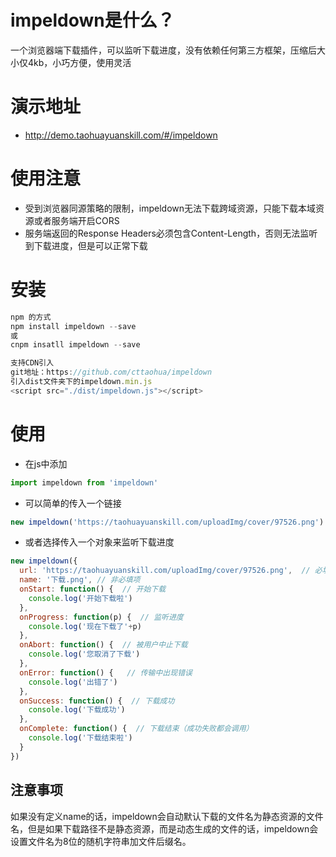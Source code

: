 # impeldown是什么？
一个浏览器端下载插件，可以监听下载进度，没有依赖任何第三方框架，压缩后大小仅4kb，小巧方便，使用灵活

# 演示地址
* <http://demo.taohuayuanskill.com/#/impeldown>

# 使用注意
* 受到浏览器同源策略的限制，impeldown无法下载跨域资源，只能下载本域资源或者服务端开启CORS
* 服务端返回的Response Headers必须包含Content-Length，否则无法监听到下载进度，但是可以正常下载

# 安装
```JavaScript
npm 的方式
npm install impeldown --save
或
cnpm insatll impeldown --save

支持CDN引入
git地址：https://github.com/cttaohua/impeldown
引入dist文件夹下的impeldown.min.js
<script src="./dist/impeldown.js"></script>
```

# 使用
- 在js中添加
```JavaScript
import impeldown from 'impeldown'
```
- 可以简单的传入一个链接
```JavaScript
new impeldown('https://taohuayuanskill.com/uploadImg/cover/97526.png') // 示例下载url
```
- 或者选择传入一个对象来监听下载进度
```JavaScript
new impeldown({
  url: 'https://taohuayuanskill.com/uploadImg/cover/97526.png',  // 必填项
  name: '下载.png', // 非必填项
  onStart: function() {  // 开始下载
    console.log('开始下载啦')
  },
  onProgress: function(p) {  // 监听进度
    console.log('现在下载了'+p)
  },
  onAbort: function() {  // 被用户中止下载
    console.log('您取消了下载')
  },
  onError: function() {   // 传输中出现错误
    console.log('出错了')
  },
  onSuccess: function() {  // 下载成功
    console.log('下载成功')
  },
  onComplete: function() {  // 下载结束（成功失败都会调用）
    console.log('下载结束啦')
  }
})
```

## 注意事项
如果没有定义name的话，impeldown会自动默认下载的文件名为静态资源的文件名，但是如果下载路径不是静态资源，而是动态生成的文件的话，impeldown会设置文件名为8位的随机字符串加文件后缀名。

